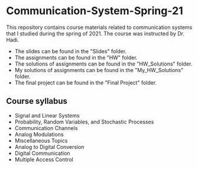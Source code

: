 # Communication-System-Spring-21
This repository contains course materials related to communication systems that I studied during the spring of 2021. The course was instructed by Dr. Hadi.

- The slides can be found in the "Slides" folder.
- The assignments can be found in the "HW" folder.
- The solutions of assignments can be found in the "HW_Solutions" folder. 
- My solutions of assignments can be found in the "My_HW_Solutions" folder.
- The final project can be found in the "Final Project" folder.

## Course syllabus
- Signal and Linear Systems
- Probability, Random Variables, and Stochastic Processes
- Communication Channels
- Analog Modulations
- Miscellaneous Topics
- Analog to Digital Conversion
- Digital Communication
- Multiple Access Control

